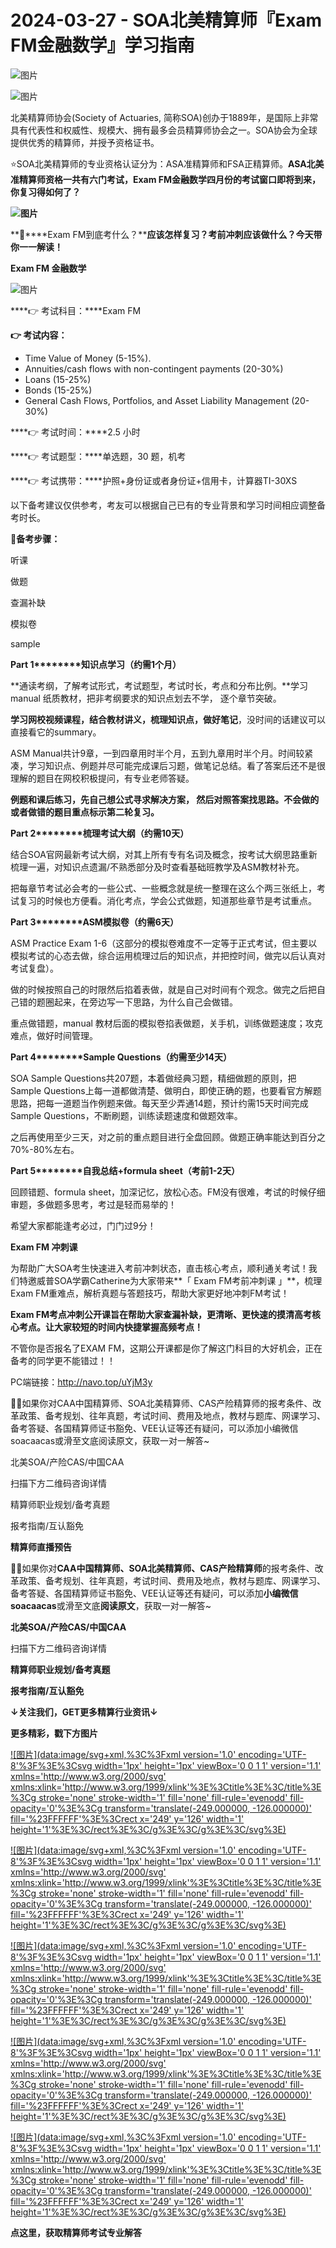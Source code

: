 # 2024-03-27 - SOA北美精算师『Exam FM金融数学』学习指南

![图片](https://mmbiz.qpic.cn/mmbiz_jpg/mK3FpI9af4kg4PH3You8v1p2s4zAl35ZxNnxg0MdNmVTvH2IJcatox7FnBcNAnYE4JN8ZPBDeK1yLvRwqaptmA/640?wx_fmt=jpeg&wxfrom=5&wx_lazy=1&wx_co=1&tp=webp)

![图片](https://mmbiz.qpic.cn/mmbiz_gif/mK3FpI9af4kg4PH3You8v1p2s4zAl35ZQkpnCFrL4sxibTsCHduia44N0WRpw0ibe62rGfxowYB0ZzQROPDAlhh3Q/640?wx_fmt=gif&wxfrom=5&wx_lazy=1&tp=webp)

北美精算师协会(Society of Actuaries, 简称SOA)创办于1889年，是国际上非常具有代表性和权威性、规模大、拥有最多会员精算师协会之一。SOA协会为全球提供优秀的精算师，并授予资格证书。

⭐SOA北美精算师的专业资格认证分为：ASA准精算师和FSA正精算师。****ASA北美准精算师资格一共有六门考试，Exam FM金融数学四月份的考试窗口即将到来，你复习得如何了？****

**![图片](https://mmbiz.qpic.cn/sz_mmbiz_png/mK3FpI9af4lkOdVslnprsibB3VDWRMicedmILpJgcg3ibMic3LgiaIY0GbaZkv1qjO8yNyAnzrgKXMPKAia1Z72aTZQA/640?wx_fmt=png&from=appmsg&tp=webp&wxfrom=5&wx_lazy=1)**

**🙋****Exam FM到底考什么？****应该怎样复习？考前冲刺应该做什么？今天带你一一解读！**

**Exam FM 金融数学**

![图片](https://mmbiz.qpic.cn/sz_mmbiz_png/mK3FpI9af4lkOdVslnprsibB3VDWRMicedXSvf3SJsHgZcJPCEN6HNPQdylwC6QzGDmJibBds5boBksAAQYnfR1Dg/640?wx_fmt=png&from=appmsg&tp=webp&wxfrom=5&wx_lazy=1)

****👉 考试科目：****Exam FM

****👉 考试内容：****

* Time Value of Money (5-15%).
* Annuities/cash flows with non-contingent payments (20-30%)
* Loans (15-25%)
* Bonds (15-25%)
* General Cash Flows, Portfolios, and Asset Liability Management (20-30%)

****👉 考试时间：****2.5 小时

****👉 考试题型：****单选题，30 题，机考

****👉 考试携带：****护照+身份证或者身份证+信用卡，计算器TI-30XS

以下备考建议仅供参考，考友可以根据自己已有的专业背景和学习时间相应调整备考时长。

💯**备考步骤：**

听课

做题

查漏补缺

模拟卷

sample

****Part 1********知识点学习（约需1个月）****

**通读考纲，了解考试形式，考试题型，考试时长，考点和分布比例。**学习manual 纸质教材，把非考纲要求的知识点划去不学， 逐个章节突破。 

**学习网校视频课程，结合教材讲义，梳理知识点，做好笔记**，没时间的话建议可以直接看它的summary。

ASM Manual共计9章，一到四章用时半个月，五到九章用时半个月。时间较紧凑，学习知识点、例题并尽可能完成课后习题，做笔记总结。看了答案后还不是很理解的题目在网校积极提问，有专业老师答疑。 

**例题和课后练习，先自己想公式寻求解决方案， 然后对照答案找思路。不会做的或者做错的题目重点标示第二轮复习。**

****Part 2********梳理考试大纲（约需10天）****

结合SOA官网最新考试大纲，对其上所有专有名词及概念，按考试大纲思路重新梳理一遍，对知识点遗漏/不熟悉部分及时查看基础班教学及ASM教材补充。

把每章节考试必会考的一些公式、一些概念就是统一整理在这么个两三张纸上，考试复习的时候也方便看。消化考点，学会公式做题，知道那些章节是考试重点。

****Part 3********ASM模拟卷（约需6天）****

ASM Practice Exam 1-6（这部分的模拟卷难度不一定等于正式考试，但主要以模拟考试的心态去做，综合运用梳理过后的知识点，并把控时间，做完以后认真对考试复盘）。

做的时候按照自己的时限然后掐着表做，就是自己对时间有个观念。做完之后把自己错的题圈起来，在旁边写一下思路，为什么自己会做错。

重点做错题，manual 教材后面的模拟卷掐表做题，关手机，训练做题速度；攻克难点，做好时间管理。

****Part 4********Sample Questions（约需至少14天）****

SOA Sample Questions共207题，本着做经典习题，精细做题的原则，把Sample Questions上每一道都做清楚、做明白，即使正确的题，也要看官方解题思路，把每一道题当作例题来做。每天至少弄通14题，预计约需15天时间完成Sample Questions，不断刷题，训练读题速度和做题效率。

之后再使用至少三天，对之前的重点题目进行全盘回顾。做题正确率能达到百分之70%-80%左右。

****Part 5********自我总结+formula sheet（考前1-2天）****

回顾错题、formula sheet，加深记忆，放松心态。FM没有很难，考试的时候仔细审题，多做题多思考，考过是轻而易举的！

希望大家都能逢考必过，门门过9分！

**Exam FM 冲刺课**


为帮助广大SOA考生快速进入考前冲刺状态，直击核心考点，顺利通关考试！我们特邀威普SOA学霸Catherine为大家带来**「 Exam FM考前冲刺课 」**，梳理Exam FM重难点，解析真题与答题技巧，帮助大家更好地冲刺FM考试！

**Exam FM考点冲刺公开课旨在帮助大家查漏补缺，更清晰、更快速的摸清高考核心考点。让大家较短的时间内快捷掌握高频考点！**

不管你是否报名了EXAM FM，这期公开课都是你了解这门科目的大好机会，正在备考的同学更不能错过！！


PC端链接：http://navo.top/uYjM3y

💁‍♀️如果你对CAA中国精算师、SOA北美精算师、CAS产险精算师的报考条件、改革政策、备考规划、往年真题，考试时间、费用及地点，教材与题库、网课学习、备考答疑、各国精算师证书豁免、VEE认证等还有疑问，可以添加小编微信soacaacas或滑至文底阅读原文，获取一对一解答~

北美SOA/产险CAS/中国CAA

扫描下方二维码咨询详情


精算师职业规划/备考真题

报考指南/互认豁免

**精算师直播预告**

**💁‍♀️**如果你对**CAA中国精算师、SOA北美精算师、CAS产险精算师**的报考条件、改革政策、备考规划、往年真题，考试时间、费用及地点，教材与题库、网课学习、备考答疑、各国精算师证书豁免、VEE认证等还有疑问，可以添加**小编微信soacaacas**或滑至文底**阅读原文**，获取一对一解答~

**北美SOA/产险CAS/中国CAA**

扫描下方二维码咨询详情


**精算师职业规划/备考真题**

**报考指南/互认豁免**

**↓关注我们，GET更多精算行业资讯↓**



**更多精彩，戳下方图片**


[![图片](data:image/svg+xml,%3C%3Fxml version='1.0' encoding='UTF-8'%3F%3E%3Csvg width='1px' height='1px' viewBox='0 0 1 1' version='1.1' xmlns='http://www.w3.org/2000/svg' xmlns:xlink='http://www.w3.org/1999/xlink'%3E%3Ctitle%3E%3C/title%3E%3Cg stroke='none' stroke-width='1' fill='none' fill-rule='evenodd' fill-opacity='0'%3E%3Cg transform='translate(-249.000000, -126.000000)' fill='%23FFFFFF'%3E%3Crect x='249' y='126' width='1' height='1'%3E%3C/rect%3E%3C/g%3E%3C/g%3E%3C/svg%3E)](http://mp.weixin.qq.com/s?__biz=Mzg5ODgxNDE0NQ==&mid=2247496095&idx=1&sn=1652ad043d7583602c430bfc3007aac3&chksm=c05e6831f729e127b771f250531ddbc5e5fa382e199b4a6f49c73a6c8a3b21102ab8fe3e879f&scene=21#wechat_redirect)

[![图片](data:image/svg+xml,%3C%3Fxml version='1.0' encoding='UTF-8'%3F%3E%3Csvg width='1px' height='1px' viewBox='0 0 1 1' version='1.1' xmlns='http://www.w3.org/2000/svg' xmlns:xlink='http://www.w3.org/1999/xlink'%3E%3Ctitle%3E%3C/title%3E%3Cg stroke='none' stroke-width='1' fill='none' fill-rule='evenodd' fill-opacity='0'%3E%3Cg transform='translate(-249.000000, -126.000000)' fill='%23FFFFFF'%3E%3Crect x='249' y='126' width='1' height='1'%3E%3C/rect%3E%3C/g%3E%3C/g%3E%3C/svg%3E)](http://mp.weixin.qq.com/s?__biz=Mzg5ODgxNDE0NQ==&mid=2247493501&idx=1&sn=7620e474746373a659fe5ef89fbb7cd2&chksm=c05e7ed3f729f7c511ae682b3857e983df48e50f8605ed66cb2ef2297a4871ede24978a97033&scene=21#wechat_redirect)

[![图片](data:image/svg+xml,%3C%3Fxml version='1.0' encoding='UTF-8'%3F%3E%3Csvg width='1px' height='1px' viewBox='0 0 1 1' version='1.1' xmlns='http://www.w3.org/2000/svg' xmlns:xlink='http://www.w3.org/1999/xlink'%3E%3Ctitle%3E%3C/title%3E%3Cg stroke='none' stroke-width='1' fill='none' fill-rule='evenodd' fill-opacity='0'%3E%3Cg transform='translate(-249.000000, -126.000000)' fill='%23FFFFFF'%3E%3Crect x='249' y='126' width='1' height='1'%3E%3C/rect%3E%3C/g%3E%3C/g%3E%3C/svg%3E)](http://mp.weixin.qq.com/s?__biz=Mzg5ODgxNDE0NQ==&mid=2247485880&idx=1&sn=0ba2bf0e4451dec32a929e06b118121c&chksm=c05d9016f72a1900fe9894195b322250dec7c7456ca30c5cce94ae6819d30bc65094e2e2719d&scene=21#wechat_redirect)

[![图片](data:image/svg+xml,%3C%3Fxml version='1.0' encoding='UTF-8'%3F%3E%3Csvg width='1px' height='1px' viewBox='0 0 1 1' version='1.1' xmlns='http://www.w3.org/2000/svg' xmlns:xlink='http://www.w3.org/1999/xlink'%3E%3Ctitle%3E%3C/title%3E%3Cg stroke='none' stroke-width='1' fill='none' fill-rule='evenodd' fill-opacity='0'%3E%3Cg transform='translate(-249.000000, -126.000000)' fill='%23FFFFFF'%3E%3Crect x='249' y='126' width='1' height='1'%3E%3C/rect%3E%3C/g%3E%3C/g%3E%3C/svg%3E)](http://mp.weixin.qq.com/s?__biz=Mzg5ODgxNDE0NQ==&mid=2247483716&idx=1&sn=e1df2885756e4f4a72d0567ffa4690bb&chksm=c05d98eaf72a11fca6a29c8eb62754a0b92898373d1de868332308fafe026d4c456fc0f4653f&scene=21#wechat_redirect)

[![图片](data:image/svg+xml,%3C%3Fxml version='1.0' encoding='UTF-8'%3F%3E%3Csvg width='1px' height='1px' viewBox='0 0 1 1' version='1.1' xmlns='http://www.w3.org/2000/svg' xmlns:xlink='http://www.w3.org/1999/xlink'%3E%3Ctitle%3E%3C/title%3E%3Cg stroke='none' stroke-width='1' fill='none' fill-rule='evenodd' fill-opacity='0'%3E%3Cg transform='translate(-249.000000, -126.000000)' fill='%23FFFFFF'%3E%3Crect x='249' y='126' width='1' height='1'%3E%3C/rect%3E%3C/g%3E%3C/g%3E%3C/svg%3E)](http://mp.weixin.qq.com/s?__biz=Mzg5ODgxNDE0NQ==&mid=2247484305&idx=1&sn=faae400b6a109a99b390d9cf3b2e4c29&chksm=c05d9a3ff72a1329c36d211fdd502501b728c1692d079cf95ee41fd0269002f7c72cffff1ad0&scene=21#wechat_redirect)




**点这里，获取精算师考试专业解答**